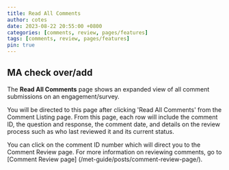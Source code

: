 ```yaml
---
title: Read All Comments
author: cotes
date: 2023-08-22 20:55:00 +0800
categories: [comments, review, pages/features]
tags: [comments, review, pages/features]
pin: true
---
```


## MA check over/add

The **Read All Comments** page shows an expanded view of all comment submissions on an engagement/survey. 

You will be directed to this page after clicking 'Read All Comments' from the Comment Listing page. From this page, each row will include the comment ID, the question and response, the comment date, and details on the review process such as who last reviewed it and its current status. 

You can click on the comment ID number which will direct you to the Comment Review page. For more information on reviewing comments, go to [Comment Review page] (/met-guide/posts/comment-review-page/). 


